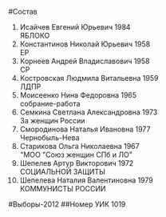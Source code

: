#Состав
1. Исайчев Евгений Юрьевич 1984   
    ЯБЛОКО
2. Константинов Николай Юрьевич 1958   
    ЕР
3. Корнеев Андрей Владиславович 1958   
    СР
4. Костровская Людмила Витальевна 1959   
    ЛДПР
5. Моисеенко Нина Федоровна 1965   
    собрание-работа
6. Семкина Светлана Александровна 1973   
    За женщин России
7. Смородинова Наталья Ивановна 1977   
    Чернобыль-Нева
8. Старикова Ольга Николаевна 1967   
    "МОО "Союз женщин СПб и ЛО"
9. Шепелев Артур Викторович 1972   
    СОЦИАЛЬНОЙ ЗАЩИТЫ
10. Шепелева Наталия Валентиновна 1979   
    КОММУНИСТЫ РОССИИ

#Выборы-2012
##Номер УИК
1019